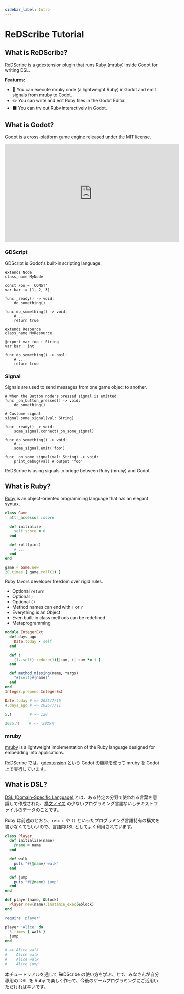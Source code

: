 ```yaml
---
sidebar_label: Intro
---
```


# ReDScribe Tutorial

## What is ReDScribe?

ReDScribe is a gdextension plugin that runs Ruby (mruby) inside Godot for writing DSL.

**Features:**
* 💎 You can execute mruby code (a lightweight Ruby) in Godot and emit signals from mruby to Godot.
* ✏️ You can write and edit Ruby files in the Godot Editor.
* ⬛ You can try out Ruby interactively in Godot.


## What is Godot?

[Godot](https://godotengine.org/) is a cross-platform game engine released under the MIT license.

<iframe width="560" height="315" src="https://www.youtube.com/embed/n1Lon_Q2T18?si=ms75UydXDLeeukVl" title="YouTube video player" frameborder="0" allow="accelerometer; autoplay; clipboard-write; encrypted-media; gyroscope; picture-in-picture; web-share" referrerpolicy="strict-origin-when-cross-origin" allowfullscreen></iframe>

### GDScript

GDScript is Godot's built-in scripting language.

```gdscript
extends Node
class_name MyNode

const Foo = 'CONST'
var bar := [1, 2, 3]

func _ready() -> void:
    do_something()

func do_something() -> void:
    # ...
    return true
```
```gdscript
extends Resource
class_name MyResource

@export var foo : String
var bar : int

func do_something() -> bool:
    # ...
    return true
```

### Signal

Signals are used to send messages from one game object to another.

```gdscript
# When the Button node's pressed signal is emitted
func _on_button_pressed() -> void:
    do_something()
```
```gdscript
# Custome signal
signal some_signal(val: String)

func _ready() -> void:
    some_signal.connect(_on_some_signal)

func do_something() -> void:
    # ...
    some_signal.emit('foo')

func _on_some_signal(val: String) -> void:
    print_debug(val) # output 'foo'
```

ReDScribe is using signals to bridge between Ruby (mruby) and Godot.


## What is Ruby?

[Ruby](https://www.ruby-lang.org/en) is an object-oriented programming language that has an elegant syntax.

```ruby
class Game
  attr_accessor :score

  def initialize
    self.score = 0
  end

  def roll(pins)
    # ...
  end
end

game = Game.new
20.times { game.roll(1) }
```

Ruby favors developer freedom over rigid rules. 
* Optional `return`
* Optional `;`
* Optional `()`
* Method names can end with `!` or `?`
* Everything is an Object
* Even built-in class methods can be redefined
* Metaprogramming

```ruby
module IntegerExt
  def days_ago
    Date.today - self
  end

  def !
    (1..self).reduce(1){|sum, i| sum *= i }
  end

  def method_missing(name, *args)
    "#{self}#{name}"
  end
end
Integer.prepend IntegerExt

Date.today # => 2025/7/15
4.days_ago # => 2025/7/11

5.!        # => 120

2025.年    # => '2025年'
```


### mruby

[mruby](https://mruby.org/) is a lightweight implementation of the Ruby language designed for embedding into applications.

ReDScribe では、[gdextension](https://docs.godotengine.org/ja/4.x/tutorials/scripting/gdextension/what_is_gdextension.html) という Godot の機能を使って mruby を Godot 上で実行しています。


## What is DSL?

[DSL (Domain-Specific Language)](https://bliki-ja.github.io/DomainSpecificLanguage) とは、ある特定の分野で使われる言葉を意識して作成された、[構文ノイズ](https://bliki-ja.github.io/SyntacticNoise) の少ないプログラミング言語ないしテキストファイルのデータのことです。

Ruby は前述のとおり、`return` や `()` といったプログラミング言語特有の構文を書かなくてもいいので、言語内DSL としてよく利用されています。

```ruby title='player.rb'
class Player
  def initialize(name)
    @name = name
  end

  def walk
    puts "#{@name} walk"
  end

  def jump
    puts "#{@name} jump"
  end
end

def player(name, &block)
  Player.new(name).instance_exec(&block)
end
```
```ruby
require 'player'

player 'Alice' do
  3.times { walk }
  jump
end

# => Alice walk
#    Alice walk
#    Alice walk
#    Alice jump
```

本チュートリアルを通して ReDScribe の使い方を学ぶことで、みなさんが自分専用の DSL を Ruby で楽しく作って、今後のゲームプログラミングにご活用いただければ幸いです。
